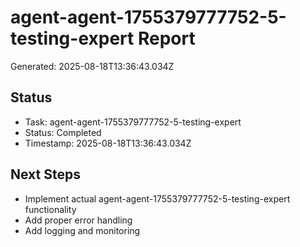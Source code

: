 # agent-agent-1755379777752-5-testing-expert Report

Generated: 2025-08-18T13:36:43.034Z

## Status
- Task: agent-agent-1755379777752-5-testing-expert
- Status: Completed
- Timestamp: 2025-08-18T13:36:43.034Z

## Next Steps
- Implement actual agent-agent-1755379777752-5-testing-expert functionality
- Add proper error handling
- Add logging and monitoring
